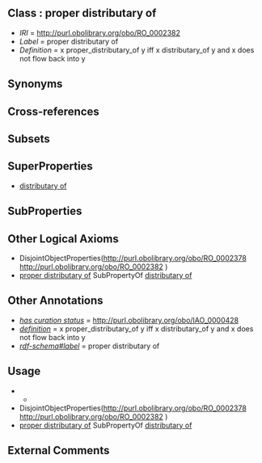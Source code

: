 
## Class : proper distributary of

 * *IRI* = http://purl.obolibrary.org/obo/RO_0002382
 * *Label* = proper distributary of
 * *Definition* = x proper_distributary_of y iff x distributary_of y and x does not flow back into y

## Synonyms


## Cross-references


## Subsets


## SuperProperties

 * [distributary of](../../RO/77/RO_0002377.md)

## SubProperties


## Other Logical Axioms

 * DisjointObjectProperties(<http://purl.obolibrary.org/obo/RO_0002378> <http://purl.obolibrary.org/obo/RO_0002382> )
 * [proper distributary of](../../RO/82/RO_0002382.md) SubPropertyOf [distributary of](../../RO/77/RO_0002377.md)

## Other Annotations

 * *[has curation status](../../IAO/14/IAO_0000114.md)* = http://purl.obolibrary.org/obo/IAO_0000428
 * *[definition](../../IAO/15/IAO_0000115.md)* = x proper_distributary_of y iff x distributary_of y and x does not flow back into y
 * *[rdf-schema#label](../../el/rdf-schema#label.md)* = proper distributary of

## Usage

 * -
 * DisjointObjectProperties(<http://purl.obolibrary.org/obo/RO_0002378> <http://purl.obolibrary.org/obo/RO_0002382> )
 * [proper distributary of](../../RO/82/RO_0002382.md) SubPropertyOf [distributary of](../../RO/77/RO_0002377.md)

## External Comments

